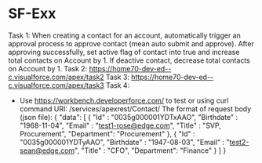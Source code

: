 # SF-Exx
Task 1:
When creating a contact for an account, automatically trigger an approval process to approve contact (mean auto submit and approve).
After approving successfully, set active flag of contact into true and increase total contacts on Account by 1.
If deactive contact, decrease total contacts on Account by 1.
Task 2:
https://home70-dev-ed--c.visualforce.com/apex/task2
Task 3:
https://home70-dev-ed--c.visualforce.com/apex/task3
Task 4: 
- Use https://workbench.developerforce.com/ to test or using curl command
URI: /services/apexrest/Contact/
The format of request body (json file):
{
"data":
	[
		{
		  "Id" : "0035g000001YDTxAAO",
		  "Birthdate" : "1968-11-04",
		  "Email" : "test1-rose@edge.com",
		  "Title" : "SVP, Procurement",
		  "Department": "Procurement"
		},
		{
		  "Id" : "0035g000001YDTyAAO",
		  "Birthdate" : "1947-08-03",
		  "Email" : "test2-sean@edge.com",
		  "Title" : "CFO",
		  "Department": "Finance"
		}
	]
}
